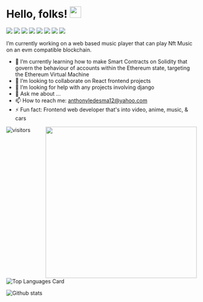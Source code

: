 # Hello, folks! <img src="https://raw.githubusercontent.com/MartinHeinz/MartinHeinz/master/wave.gif" width="30px">

![](https://img.shields.io/badge/JavaScript-323330?style=for-the-badge&logo=javascript&logoColor=F7DF1E)
![](https://img.shields.io/badge/React-20232A?style=for-the-badge&logo=react&logoColor=61DAFB)
![](https://img.shields.io/badge/HTML-239120?style=for-the-badge&logo=html5&logoColor=white)
![](https://img.shields.io/badge/CSS3-1572B6?style=for-the-badge&logo=css3&logoColor=white)
![](https://img.shields.io/badge/Bootstrap-563D7C?style=for-the-badge&logo=bootstrap&logoColor=white)
![](https://img.shields.io/badge/Node.js-43853D?style=for-the-badge&logo=node.js&logoColor=white)
![](https://img.shields.io/badge/mac%20os-000000?style=for-the-badge&logo=apple&logoColor=white)
![](https://img.shields.io/badge/Facebook-1877F2?style=for-the-badge&logo=facebook&logoColor=white)

I’m currently working on a web based music player that can play Nft Music on an evm compatible blockchain.

- 🌱 I’m currently learning how to make Smart Contracts on Solidity that govern the behaviour of accounts within the Ethereum state, targeting the Ethereum Virtual Machine 
- 👯 I’m looking to collaborate on React frontend projects
- 🤔 I’m looking for help with  any projects involving django
- 💬 Ask me about ...
- 📫 How to reach me: anthonyledesma12@yahoo.com
- ⚡ Fun fact: Frontend web developer that's into video, anime, music, & cars
<img align="right" width="400" src="https://t3.ftcdn.net/jpg/02/94/88/90/360_F_294889083_LsUI84QGy4Vn7n4sJkGx1qzJuWzXWbkh.jpg">





![visitors](https://visitor-badge.glitch.me/badge?page_id=page.id)

![Top Languages Card](https://github-readme-stats.vercel.app/api/top-langs/?username=Anchoviess&layout=compact)


![Github stats](https://github-readme-stats.vercel.app/api?username=Anchoviess&theme=highcontrast&show_icons=true&count_private=true)

